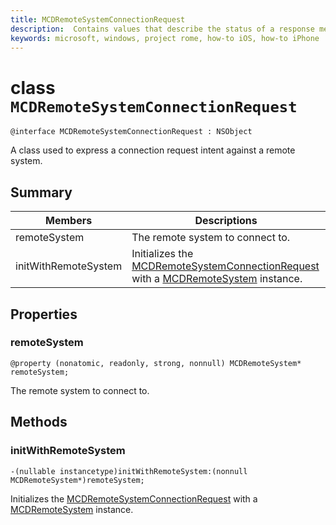 ```yaml
---
title: MCDRemoteSystemConnectionRequest
description:  Contains values that describe the status of a response message from a remote app service.
keywords: microsoft, windows, project rome, how-to iOS, how-to iPhone
---
```


# class `MCDRemoteSystemConnectionRequest` 

```
@interface MCDRemoteSystemConnectionRequest : NSObject
```  

A class used to express a connection request intent against a remote system.

## Summary

 Members                        | Descriptions                                
--------------------------------|---------------------------------------------
remoteSystem | The remote system to connect to.
initWithRemoteSystem | Initializes the [MCDRemoteSystemConnectionRequest](MCDRemoteSystemConnectionRequest.md) with a [MCDRemoteSystem](MCDRemoteSystem.md) instance.

## Properties

### remoteSystem
`@property (nonatomic, readonly, strong, nonnull) MCDRemoteSystem* remoteSystem;`

The remote system to connect to.

## Methods

### initWithRemoteSystem
`-(nullable instancetype)initWithRemoteSystem:(nonnull MCDRemoteSystem*)remoteSystem;`

Initializes the [MCDRemoteSystemConnectionRequest](MCDRemoteSystemConnectionRequest.md) with a [MCDRemoteSystem](MCDRemoteSystem.md) instance.